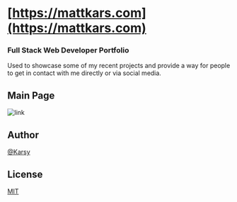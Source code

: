 # [https://mattkars.com](https://mattkars.com)
### Full Stack Web Developer Portfolio
Used to showcase some of my recent projects and provide a way for people to get in contact with me directly or via social media.

## Main Page
![link](https://i.ibb.co/LP45bPK/mattkarscom1920x1080.png "Screenshot of mattkars.com")

## Author

[@Karsy](https://github.com/Karsyz)

## License

[MIT](https://choosealicense.com/licenses/mit/)

